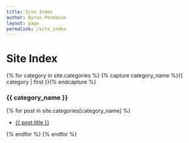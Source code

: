 ```yaml
---
title: Site Index
author: Byron Pendason
layout: page
permalink: /site_index
---
```


# Site Index
{% for category in site.categories %}
{% capture category_name %}{{ category | first }}{% endcapture %}
### {{ category_name }}

{% for post in site.categories[category_name] %}

- [{{ post.title }}]({{post.url}})

{% endfor %}
{% endfor %}
